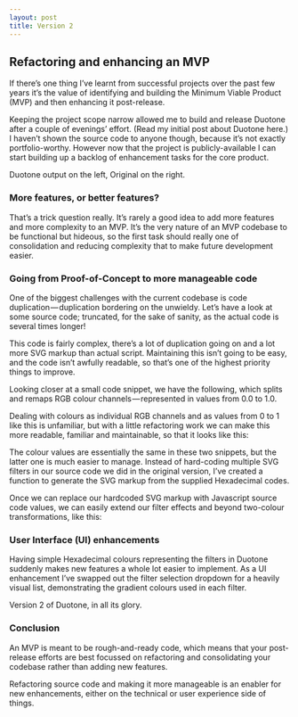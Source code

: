 ```yaml
---
layout: post
title: Version 2
---
```


## Refactoring and enhancing an MVP
If there’s one thing I’ve learnt from successful projects over the past few years it’s the value of identifying and building the Minimum Viable Product (MVP) and then enhancing it post-release.

Keeping the project scope narrow allowed me to build and release Duotone after a couple of evenings’ effort. (Read my initial post about Duotone here.) I haven’t shown the source code to anyone though, because it’s not exactly portfolio-worthy. However now that the project is publicly-available I can start building up a backlog of enhancement tasks for the core product.



Duotone output on the left, Original on the right.
### More features, or better features?
That’s a trick question really. It’s rarely a good idea to add more features and more complexity to an MVP. It’s the very nature of an MVP codebase to be functional but hideous, so the first task should really one of consolidation and reducing complexity that to make future development easier.

### Going from Proof-of-Concept to more manageable code
One of the biggest challenges with the current codebase is code duplication — duplication bordering on the unwieldy. Let’s have a look at some source code; truncated, for the sake of sanity, as the actual code is several times longer!


This code is fairly complex, there’s a lot of duplication going on and a lot more SVG markup than actual script. Maintaining this isn’t going to be easy, and the code isn’t awfully readable, so that’s one of the highest priority things to improve.

Looking closer at a small code snippet, we have the following, which splits and remaps RGB colour channels — represented in values from 0.0 to 1.0.


Dealing with colours as individual RGB channels and as values from 0 to 1 like this is unfamiliar, but with a little refactoring work we can make this more readable, familiar and maintainable, so that it looks like this:


The colour values are essentially the same in these two snippets, but the latter one is much easier to manage. Instead of hard-coding multiple SVG filters in our source code we did in the original version, I’ve created a function to generate the SVG markup from the supplied Hexadecimal codes.

Once we can replace our hardcoded SVG markup with Javascript source code values, we can easily extend our filter effects and beyond two-colour transformations, like this:


### User Interface (UI) enhancements
Having simple Hexadecimal colours representing the filters in Duotone suddenly makes new features a whole lot easier to implement. As a UI enhancement I’ve swapped out the filter selection dropdown for a heavily visual list, demonstrating the gradient colours used in each filter.


Version 2 of Duotone, in all its glory.
### Conclusion
An MVP is meant to be rough-and-ready code, which means that your post-release efforts are best focussed on refactoring and consolidating your codebase rather than adding new features.

Refactoring source code and making it more manageable is an enabler for new enhancements, either on the technical or user experience side of things.